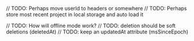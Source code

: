 // TODO: Perhaps move userId to headers or somewhere
// TODO: Perhaps store most recent project in local storage and auto load it

// TODO: How will offline mode work?
// TODO: deletion should be soft deletions (deletedAt)
// TODO: keep an updatedAt attribute (msSinceEpoch)